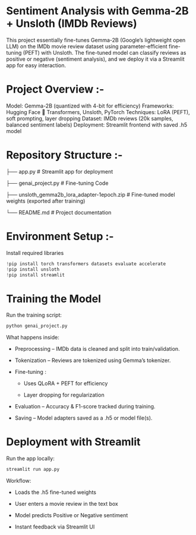 # Sentiment Analysis with Gemma-2B + Unsloth (IMDb Reviews)


This project essentially fine-tunes Gemma-2B (Google’s lightweight open LLM) on the IMDb movie review dataset using parameter-efficient fine-tuning (PEFT) with Unsloth.
The fine-tuned model can classify reviews as positive or negative (sentiment analysis), and we deploy it via a Streamlit app for easy interaction.


# Project Overview :-

Model: Gemma-2B (quantized with 4-bit for efficiency)
Frameworks: Hugging Face 🤗 Transformers, Unsloth, PyTorch
Techniques: LoRA (PEFT), soft prompting, layer dropping
Dataset: IMDb reviews (20k samples, balanced sentiment labels)
Deployment: Streamlit frontend with saved .h5 model


# Repository Structure :-

├── app.py             # Streamlit app for deployment

├── genai_project.py   # Fine-tuning Code

├── unsloth_gemma2b_lora_adapter-1epoch.zip    # Fine-tuned model weights (exported after training)

└── README.md          # Project documentation


# Environment Setup :-
Install required libraries

```py
!pip install torch transformers datasets evaluate accelerate
!pip install unsloth
!pip install streamlit
```

# Training the Model

Run the training script:

```py
python genai_project.py
```

What happens inside:

- Preprocessing – IMDb data is cleaned and split into train/validation.

- Tokenization – Reviews are tokenized using Gemma’s tokenizer.

- Fine-tuning :

  - Uses QLoRA + PEFT for efficiency

  - Layer dropping for regularization

- Evaluation – Accuracy & F1-score tracked during training.

- Saving – Model adapters saved as a .h5 or model file(s).


# Deployment with Streamlit

Run the app locally:
```py
streamlit run app.py
```

Workflow:

- Loads the .h5 fine-tuned weights

- User enters a movie review in the text box

- Model predicts Positive or Negative sentiment

- Instant feedback via Streamlit UI




